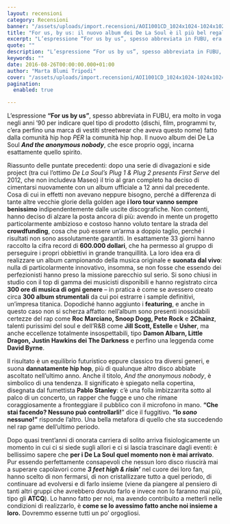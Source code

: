 ```yaml
---
layout: recensioni
category: Recensioni
banner: "/assets/uploads/import.recensioni/AOI1001CD_1024x1024-1024x1024.jpeg"
title: "For us, by us: il nuovo album dei De La Soul è il più bel regalo del 2016"
excerpt: "L’espressione “For us by us”, spesso abbreviata in FUBU, era molto in voga negli anni ’90 per indicare quel tipo di prodotto (dischi, film, programmi tv, c’era perfino una marca di vestiti streetwear che aveva questo nome) fatto dalla comunità hip hop PER la comunità hip hop. Il nuovo album dei De La Soul And [&hellip"
quote: ""
description: "L’espressione “For us by us”, spesso abbreviata in FUBU, era molto in voga negli anni ’90 per indicare quel tipo di prodotto (dischi, film, programmi tv, c’era perfino una marca di vestiti streetwear che aveva questo nome) fatto dalla comunità hip hop PER la comunità hip hop. Il nuovo album dei De La Soul And [&hellip"
keywords: ""
date: 2016-08-26T00:00:00.000+01:00
author: "Marta Blumi Tripodi"
cover: "/assets/uploads/import.recensioni/AOI1001CD_1024x1024-1024x1024.jpeg"
pagination:
  enabled: true

---
```


L’espressione **“For us by us”**, spesso abbreviata in FUBU, era molto in voga negli anni ’90 per indicare quel tipo di prodotto (dischi, film, programmi tv, c’era perfino una marca di vestiti streetwear che aveva questo nome) fatto dalla comunità hip hop _PER_ la comunità hip hop. Il nuovo album dei De La Soul **_And the anonymous nobody_**, che esce proprio oggi, incarna esattamente quello spirito.

Riassunto delle puntate precedenti: dopo una serie di divagazioni e side project (tra cui l’ottimo _De La Soul’s Plug 1 & Plug 2 presents First Serve_ del 2012, che non includeva Maseo) il trio al gran completo ha deciso di cimentarsi nuovamente con un album ufficiale a 12 anni dal precedente. Cosa di cui in effetti non avevano neppure bisogno, perché a differenza di tante altre vecchie glorie della golden age **i loro tour vanno sempre benissimo** indipendentemente dalle uscite discografiche. Non contenti, hanno deciso di alzare la posta ancora di più: avendo in mente un progetto particolarmente ambizioso e costoso hanno voluto tentare la strada del **crowdfunding**, cosa che può essere un’arma a doppio taglio, perché i risultati non sono assolutamente garantiti. In esattamente 33 giorni hanno raccolto la cifra record di **600.000 dollari**, che ha permesso al gruppo di perseguire i propri obbiettivi in grande tranquillità. La loro idea era di realizzare un album campionando della musica originale e **suonata dal vivo**: nulla di particolarmente innovativo, insomma, se non fosse che essendo dei perfezionisti hanno preso la missione parecchio sul serio. Si sono chiusi in studio con il top di gamma dei musicisti disponibili e hanno registrato circa **300 ore di musica di ogni genere** – in pratica è come se avessero creato circa **300 album strumentali** da cui poi estrarre i sample definitivi, un’impresa titanica. Dopodiché hanno aggiunto i **featuring**, e anche in questo caso non si scherza affatto: nell’album sono presenti inossidabili certezze del rap come **Roc Marciano, Snoop Dogg, Pete Rock** e **2Chainz**, talenti purissimi del soul e dell’R&B come **Jill Scott, Estelle** e **Usher**, ma anche eccellenze totalmente insospettabili, tipo **Damon Albarn, Little Dragon, Justin Hawkins dei The Darkness** e perfino una leggenda come **David Byrne**.

Il risultato è un equilibrio futuristico eppure classico tra diversi generi, e suona **dannatamente hip hop**, più di qualunque altro disco abbiate ascoltato nell’ultimo anno. Anche il titolo, _And the anonymous nobody_, è simbolico di una tendenza. Il significato è spiegato nella copertina, disegnata dal fumettista **Pablo Stanley**: c’è una folla imbizzarrita sotto al palco di un concerto, un rapper che fugge e uno che rimane coraggiosamente a fronteggiare il pubblico con il microfono in mano. **“Che stai facendo? Nessuno può controllarli!**” dice il fuggitivo. **“Io _sono_ nessuno!”** risponde l’altro. Una bella metafora di quello che sta succedendo nel rap game dell’ultimo periodo.

Dopo quasi trent’anni di onorata carriera di solito arriva fisiologicamente un momento in cui ci si siede sugli allori e ci si lascia trascinare dagli eventi: è bellissimo sapere che **per i De La Soul quel momento non è mai arrivato**. Pur essendo perfettamente consapevoli che nessun loro disco riuscirà mai a superare capolavori come **_3 feet high & risin’_** nel cuore dei loro fan, hanno scelto di non fermarsi, di non cristallizzare tutto a quel periodo, di continuare ad evolversi e di farlo insieme (viene da piangere al pensiero di tanti altri gruppi che avrebbero dovuto farlo e invece non lo faranno mai più, tipo gli **ATCQ**). Lo hanno fatto per noi, ma avendo contribuito a metterli nelle condizioni di realizzarlo, è **come se lo avessimo fatto anche noi insieme a loro.** Dovremmo esserne tutti un po’ orgogliosi.